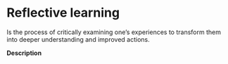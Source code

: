 # Reflective learning

Is the process of critically examining one’s experiences to transform them into deeper understanding and improved actions.

**Description**
